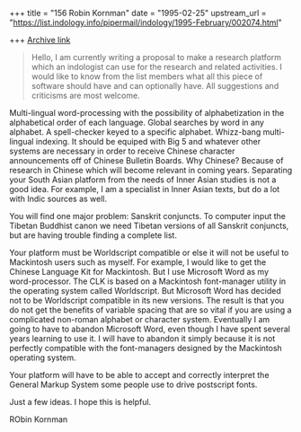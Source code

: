 +++
title = "156 Robin Kornman"
date = "1995-02-25"
upstream_url = "https://list.indology.info/pipermail/indology/1995-February/002074.html"

+++
[Archive link](https://list.indology.info/pipermail/indology/1995-February/002074.html)


>Hello,
>        I am currently writing a proposal to make a research platform which
>an indologist can use for the research and related activities.
>I would like to know from the list members  what all this piece of software
>should have and can optionally have. All suggestions and criticisms are most
>welcome.
>

Multi-lingual word-processing with the possibility of alphabetization in the
alphabetical order of each language. Global searches by word in any
alphabet. A spell-checker keyed to a specific alphabet. Whizz-bang
multi-lingual indexing. It should be equiped with Big 5 and whatever other
systems are necessary in order to receive Chinese character announcements
off of Chinese Bulletin Boards.  Why Chinese?  Because of research in
Chinese which will become relevant in coming years.  Separating your South
Asian platform from the needs of Inner Asian studies is not a good idea. For
example, I am a specialist in Inner Asian texts, but do a lot with Indic
sources as well. 

You will find one major problem: Sanskrit conjuncts. To computer input the
Tibetan Buddhist canon we need Tibetan versions of all Sanskrit conjuncts,
but are having trouble finding a complete list. 

Your platform must be Worldscript compatible or else it will not be useful
to Mackintosh users such as myself. For example, I would like to get the
Chinese Language Kit for Mackintosh. But I use Microsoft Word as my
word-processor. The CLK is based on a Mackintosh font-manager utility in the
operating system called Worldscript.  But Microsoft Word has decided not to
be Worldscript compatible in its new versions. The result is that you do not
get the benefits of variable spacing that are so vital if you are using a
complicated non-roman alphabet or character system. Eventually I am going to
have to abandon Microsoft Word, even though I have spent several years
learning to use it. I will have to abandon it simply because it is not
perfectly compatible with the font-managers designed by the Mackintosh
operating system. 

Your platform will have to be able to accept and correctly interpret the
General Markup System some people use to drive postscript fonts. 

Just a few ideas. I hope this is helpful. 

RObin Kornman





